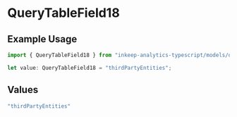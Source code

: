 # QueryTableField18

## Example Usage

```typescript
import { QueryTableField18 } from "inkeep-analytics-typescript/models/operations";

let value: QueryTableField18 = "thirdPartyEntities";
```

## Values

```typescript
"thirdPartyEntities"
```